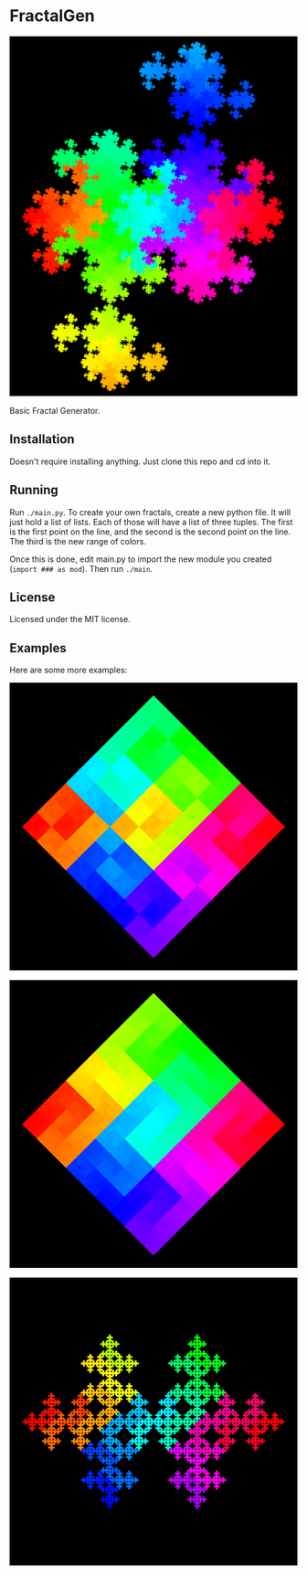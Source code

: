 # FractalGen

![2D Fractal](examples/flat.png)

Basic Fractal Generator.

## Installation

Doesn't require installing anything. Just clone this repo and cd into it.

## Running

Run `./main.py`. To create your own fractals, create a new python file. It will just hold a list of
lists. Each of those will have a list of three tuples. The first is the first point on the line, and
the second is the second point on the line. The third is the new range of colors.

Once this is done, edit main.py to import the new module you created (`import ### as mod`). Then run
`./main`.

## License

Licensed under the MIT license.

## Examples

Here are some more examples:

![Space Filling Curve I](examples/space.png)

![Space Filling Curve II](examples/snake.png)

![Perpendicular 7x3](examples/perpendicular73.png)
